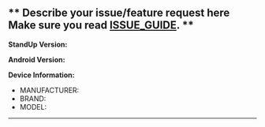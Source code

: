 ** Describe your issue/feature request here Make sure you read [ISSUE_GUIDE](/.github/ISSUE_GUIDE.md). **
-------------------------------------

**StandUp Version:** <!-- e.g. Version 1.23 -->

**Android Version:** <!-- Android 8.1 -->

**Device Information:**  
- MANUFACTURER: <!-- e.g. Samsung Electornics Limited -->  
- BRAND: <!-- e.g. Galaxy S4 -->  
- MODEL: <!-- e.g. GT-I9500 -->  
-------------------------------------
